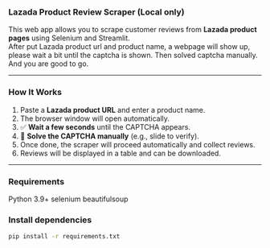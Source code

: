 ### Lazada Product Review Scraper (Local only)

This web app allows you to scrape customer reviews from **Lazada product pages** using Selenium and Streamlit.  
After put Lazada product url and product name, a webpage will show up, please wait a bit until the captcha is shown.
Then solved captcha manually. And you are good to go.

---

### How It Works

1. Paste a **Lazada product URL** and enter a product name.
2. The browser window will open automatically.
3. ✅ **Wait a few seconds** until the CAPTCHA appears.
4. 🧠 **Solve the CAPTCHA manually** (e.g., slide to verify).
5. Once done, the scraper will proceed automatically and collect reviews.
6. Reviews will be displayed in a table and can be downloaded.

---
### Requirements
Python 3.9+
selenium
beautifulsoup

### Install dependencies

```bash
pip install -r requirements.txt

